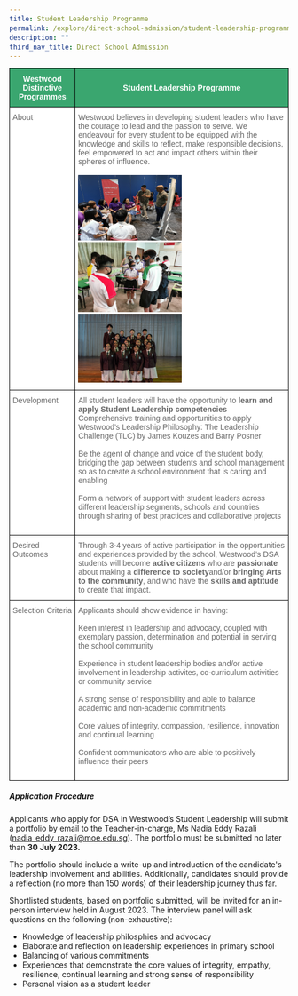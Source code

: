 ```yaml
---
title: Student Leadership Programme
permalink: /explore/direct-school-admission/student-leadership-programme/
description: ""
third_nav_title: Direct School Admission
---
```

<style type="text/css">
.tg  {border-collapse:collapse;border-spacing:0;}
.tg td{border-color:black;border-style:solid;border-width:1px;font-family:Arial, sans-serif;font-size:14px;
  overflow:hidden;padding:10px 5px;word-break:normal;}
.tg th{border-color:black;border-style:solid;border-width:1px;font-family:Arial, sans-serif;font-size:14px;
  font-weight:normal;overflow:hidden;padding:10px 5px;word-break:normal;}
.tg .tg-k0s0{background-color:#3AA66F;color:#FFF;font-weight:bold;text-align:center;vertical-align:middle}
.tg .tg-zqva{background-color:#FFF;color:#666;text-align:left;vertical-align:top}
.tg .tg-cmm0{background-color:#FFF;color:#666;text-align:left;vertical-align:top}
</style>
<table class="tg">
<thead>
  <tr>
    <th class="tg-k0s0"><span style="color:#FFF;background-color:#3AA66F">Westwood Distinctive Programmes</span></th>
    <th class="tg-k0s0"><span style="color:#FFF;background-color:#3AA66F">Student Leadership Programme</span></th>
  </tr>
</thead>
<tbody>
	<tr>
    <td class="tg-zqva">About</td>
    <td class="tg-cmm0">Westwood believes in developing student leaders who have the courage to lead and the passion to serve. We endeavour for every student to be equipped with the knowledge and skills to reflect, make responsible decisions, feel empowered to act and impact others within their spheres of influence. 
<br><br><img width="50%" src="/images/dsaslp1.png"><br><img width="50%" src="/images/dsaslp2.png"><br>
<img width="50%" src="/images/dsaslp3.png"></td>
  </tr>
  <tr>
    <td class="tg-zqva">Development</td>
    <td class="tg-cmm0">All student leaders will have the opportunity to <b>learn and apply Student Leadership competencies</b><br>
Comprehensive training and opportunities to apply Westwood’s Leadership Philosophy: The Leadership Challenge (TLC) by James Kouzes and Barry Posner<br><br>
Be the agent of change and voice of the student body, bridging the gap between students and school management so as to create a school environment that is caring and enabling<br><br>
Form a network of support with student leaders across different leadership segments, schools and countries through sharing of best practices and collaborative projects<br><br></td>
  </tr>
<tr>
    <td class="tg-zqva">Desired Outcomes</td>
    <td class="tg-cmm0">
Through 3-4 years of active participation in the opportunities and experiences provided by the school, Westwood’s DSA students will become <b>active citizens</b> who are <b>passionate</b> about making a <b>difference to society</b>and/or <b>bringing Arts to the community</b>, and who have the <b>skills and aptitude</b> to create that impact.</td></tr>
	 <tr><td class="tg-zqva">Selection Criteria</td>
    <td class="tg-cmm0">Applicants should show evidence in having:<br><br>
Keen interest in leadership and advocacy, coupled with exemplary passion, determination and potential in serving the school community<br><br>
Experience in student leadership bodies and/or active involvement in leadership activites, co-curriculum activities or community service<br><br>
A strong sense of responsibility and able to balance academic and non-academic commitments<br><br>
Core values of integrity, compassion, resilience, innovation and continual learning<br><br>
Confident communicators who are able to positively influence their peers<br><br>
</td></tr></tbody>
</table>

##### Application Procedure

Applicants who apply for DSA in Westwood’s Student Leadership will submit a portfolio by email to the Teacher-in-charge, Ms Nadia Eddy Razali 
(nadia_eddy_razali@moe.edu.sg). The portfolio must be submitted no later than <b>30 July 2023.</b>

The portfolio should include a write-up and introduction of the candidate's leadership involvement and abilities. 
Additionally, candidates should provide a reflection (no more than 150 words) of their leadership journey thus far. 

Shortlisted students, based on portfolio submitted, will be invited for an in-person interview held in August 2023. The interview panel will ask questions on the following (non-exhaustive):

* Knowledge of leadership philosphies and advocacy
* Elaborate and reflection on leadership experiences in primary school
* Balancing of various commitments
* Experiences that demonstrate the core values of integrity, empathy, resilience, continual learning and strong sense of responsibility
* Personal vision as a student leader